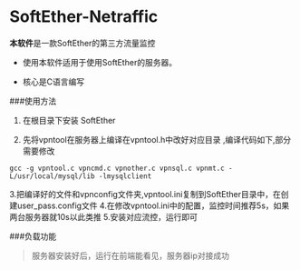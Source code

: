 # SoftEther-Netraffic
**本软件**是一款SoftEther的第三方流量监控 

- 使用本软件适用于使用SoftEther的服务器。

- 核心是C语言编写

###使用方法

 1. 在根目录下安装 SoftEther
 
 2. 先将vpntool在服务器上编译在vpntool.h中改好对应目录 ,编译代码如下,部分需要修改
```
gcc -g vpntool.c vpncmd.c vpnother.c vpnsql.c vpnmt.c -L/usr/local/mysql/lib -lmysqlclient
```
3.把编译好的文件和vpnconfig文件夹,vpntool.ini复制到SoftEther目录中，在创建user_pass.config文件
4.在修改vpntool.ini中的配置，监控时间推荐5s，如果两台服务器就10s以此类推
5.安装对应流控，运行即可

###负载功能
> 服务器安装好后，运行在前端能看见，服务器ip对接成功